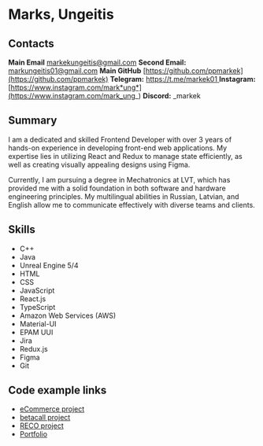 # Marks, Ungeitis

## Contacts

**Main Email** [markekungeitis@gmail.com](markekungeitis@gmail.com)
**Second Email:** [markungeitis01@gmail.com](markungeitis01@gmail.com)
**Main GitHub** [https://github.com/ppmarkek](https://github.com/ppmarkek)
**Telegram:** [https://t.me/markek01 ](https://t.me/markek01)
**Instagram:** [https://www.instagram.com/mark*ung*](https://www.instagram.com/mark_ung_)
**Discord:** _markek

## Summary

I am a dedicated and skilled Frontend Developer with over 3 years of hands-on experience in developing front-end web applications. My expertise lies in utilizing React and Redux to manage state efficiently, as well as creating visually appealing designs using Figma.

Currently, I am pursuing a degree in Mechatronics at LVT, which has provided me with a solid foundation in both software and hardware engineering principles. My multilingual abilities in Russian, Latvian, and English allow me to communicate effectively with diverse teams and clients.

## Skills

- C++
- Java
- Unreal Engine 5/4
- HTML
- CSS
- JavaScript
- React.js
- TypeScript
- Amazon Web Services (AWS)
- Material-UI
- EPAM UUI
- Jira
- Redux.js
- Figma
- Git

## Code example links

- [eCommerce project](https://bitbucket.org/kowapa/ecommerce/src/main/)
- [betacall project](https://github.com/ppmarkek/betacall-NewCRA)
- [RECO project](https://github.com/ppmarkek/RECO)
- [Portfolio](https://ppmarkek.github.io/MarksUngeitis/)
